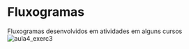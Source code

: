 # Fluxogramas
Fluxogramas desenvolvidos em atividades em alguns cursos
![aula4_exerc3](https://user-images.githubusercontent.com/106556028/192264043-3e7c0a1d-3e27-4424-a713-bedc47dd1638.jpg)
